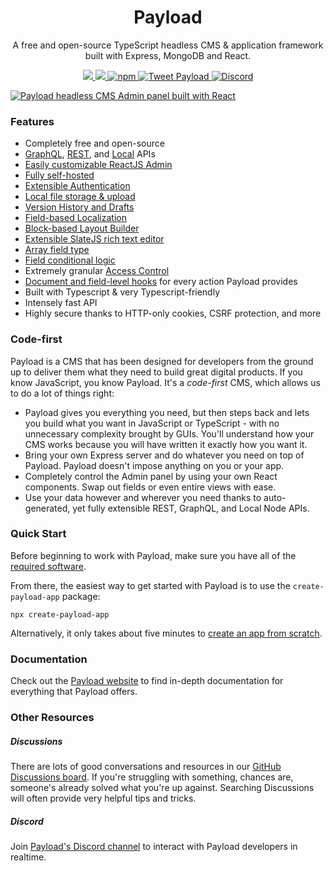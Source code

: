 <h1 align="center">Payload</h1>
<p align="center">A free and open-source TypeScript headless CMS & application framework built with Express, MongoDB and React.</p>
<p align="center">
  <a href="https://opensource.org/licenses/MIT">
    <img src="https://img.shields.io/badge/License-MIT-blue.svg" />
  </a>
  <a href="https://github.com/payloadcms/payload/actions">
    <img src="https://github.com/payloadcms/payload/workflows/build/badge.svg" />
  </a>
  <a href="https://www.npmjs.com/package/payload">
    <img alt="npm" src="https://img.shields.io/npm/v/payload" />
  </a>

  <a href="https://twitter.com/intent/tweet?text=Payload%20-%20A%20self-hosted%2C%20headless%20JavaScript%20CMS%20%26%20application%20framework&url=https%3A%2F%2Fgithub.com%2Fpayloadcms%2Fpayload">
  <img alt="Tweet Payload" src="https://img.shields.io/twitter/url/http/shields.io.svg?style=social" />
  </a>

  <a href="https://discord.com/invite/r6sCXqVk3v">
    <img alt="Discord" src="https://img.shields.io/discord/967097582721572934?label=Discord" />
  </a>
</p>

<a href="https://payloadcms.com">
  <img src="https://payloadcms.com/images/og-image.jpg" alt="Payload headless CMS Admin panel built with React" />
</a>

### Features

- Completely free and open-source
- [GraphQL](https://payloadcms.com/docs/graphql/overview), [REST](https://payloadcms.com/docs/rest-api/overview), and [Local](https://payloadcms.com/docs/local-api/overview) APIs
- [Easily customizable ReactJS Admin](https://payloadcms.com/docs/admin/overview)
- [Fully self-hosted](https://payloadcms.com/docs/production/deployment)
- [Extensible Authentication](https://payloadcms.com/docs/authentication/overview)
- [Local file storage & upload](https://payloadcms.com/docs/upload/overview)
- [Version History and Drafts](https://payloadcms.com/docs/versions/overview)
- [Field-based Localization](https://payloadcms.com/docs/configuration/localization)
- [Block-based Layout Builder](https://payloadcms.com/docs/fields/blocks)
- [Extensible SlateJS rich text editor](https://payloadcms.com/docs/fields/rich-text)
- [Array field type](https://payloadcms.com/docs/fields/array)
- [Field conditional logic](https://payloadcms.com/docs/fields/overview#conditional-logic)
- Extremely granular [Access Control](https://payloadcms.com/docs/access-control/overview)
- [Document and field-level hooks](https://payloadcms.com/docs/hooks/overview) for every action Payload provides
- Built with Typescript & very Typescript-friendly
- Intensely fast API
- Highly secure thanks to HTTP-only cookies, CSRF protection, and more

### Code-first

Payload is a CMS that has been designed for developers from the ground up to deliver them what they need to build great digital products. If you know JavaScript, you know Payload. It's a _code-first_ CMS, which allows us to do a lot of things right:

- Payload gives you everything you need, but then steps back and lets you build what you want in JavaScript or TypeScript - with no unnecessary complexity brought by GUIs. You'll understand how your CMS works because you will have written it exactly how you want it.
- Bring your own Express server and do whatever you need on top of Payload. Payload doesn't impose anything on you or your app.
- Completely control the Admin panel by using your own React components. Swap out fields or even entire views with ease.
- Use your data however and wherever you need thanks to auto-generated, yet fully extensible REST, GraphQL, and Local Node APIs.

### Quick Start

Before beginning to work with Payload, make sure you have all of the [required software](https://payloadcms.com/docs/getting-started/installation).

From there, the easiest way to get started with Payload is to use the `create-payload-app` package:

```
npx create-payload-app
```

Alternatively, it only takes about five minutes to [create an app from scratch](https://payloadcms.com/docs/getting-started/installation#from-scratch).

### Documentation

Check out the [Payload website](https://payloadcms.com/docs/getting-started/what-is-payload) to find in-depth documentation for everything that Payload offers.

### Other Resources

##### Discussions

There are lots of good conversations and resources in our [GitHub Discussions board](https://github.com/payloadcms/payload/discussions). If you're struggling with something, chances are, someone's already solved what you're up against. Searching Discussions will often provide very helpful tips and tricks.

##### Discord

Join [Payload's Discord channel](https://discord.com/invite/r6sCXqVk3v) to interact with Payload developers in realtime.
